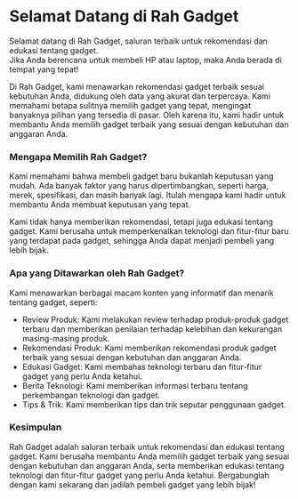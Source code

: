 # Selamat Datang di Rah Gadget<br>
Selamat datang di Rah Gadget, saluran terbaik untuk rekomendasi dan edukasi tentang gadget. <br> Jika Anda berencana untuk membeli HP atau laptop, maka Anda berada di tempat yang tepat!

Di Rah Gadget, kami menawarkan rekomendasi gadget terbaik sesuai kebutuhan Anda, didukung oleh data yang akurat dan terpercaya. Kami memahami betapa sulitnya memilih gadget yang tepat, mengingat banyaknya pilihan yang tersedia di pasar. Oleh karena itu, kami hadir untuk membantu Anda memilih gadget terbaik yang sesuai dengan kebutuhan dan anggaran Anda.<br>

### Mengapa Memilih Rah Gadget?<br>
Kami memahami bahwa membeli gadget baru bukanlah keputusan yang mudah. Ada banyak faktor yang harus dipertimbangkan, seperti harga, merek, spesifikasi, dan masih banyak lagi. Itulah mengapa kami hadir untuk membantu Anda membuat keputusan yang tepat.

Kami tidak hanya memberikan rekomendasi, tetapi juga edukasi tentang gadget. Kami berusaha untuk memperkenalkan teknologi dan fitur-fitur baru yang terdapat pada gadget, sehingga Anda dapat menjadi pembeli yang lebih bijak.

### Apa yang Ditawarkan oleh Rah Gadget?<br>
Kami menawarkan berbagai macam konten yang informatif dan menarik tentang gadget, seperti: <br>
- Review Produk: Kami melakukan review terhadap produk-produk gadget terbaru dan memberikan penilaian terhadap kelebihan dan kekurangan masing-masing produk.
- Rekomendasi Produk: Kami memberikan rekomendasi produk gadget terbaik yang sesuai dengan kebutuhan dan anggaran Anda.
- Edukasi Gadget: Kami membahas teknologi terbaru dan fitur-fitur gadget yang perlu Anda ketahui.
- Berita Teknologi: Kami memberikan informasi terbaru tentang perkembangan teknologi dan gadget.
- Tips & Trik: Kami memberikan tips dan trik seputar penggunaan gadget.

### Kesimpulan<br>
Rah Gadget adalah saluran terbaik untuk rekomendasi dan edukasi tentang gadget. Kami berusaha membantu Anda memilih gadget terbaik yang sesuai dengan kebutuhan dan anggaran Anda, serta memberikan edukasi tentang teknologi dan fitur-fitur gadget yang perlu Anda ketahui. Bergabunglah dengan kami sekarang dan jadilah pembeli gadget yang lebih bijak!
